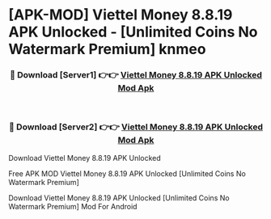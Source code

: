 # [APK-MOD] Viettel Money 8.8.19 APK Unlocked - [Unlimited Coins No Watermark Premium] knmeo



<div align="center">
<h3>🔴 Download [Server1] 👉👉 <a href="https://momento.my/?title=Viettel_Money_8.8.19_APK_Unlocked">Viettel Money 8.8.19 APK Unlocked Mod Apk</a></h3><br>

<h3>🔴 Download [Server2] 👉👉 <a href="https://momento.my/?title=Viettel_Money_8.8.19_APK_Unlocked">Viettel Money 8.8.19 APK Unlocked Mod Apk</a></h3>
</div>



Download Viettel Money 8.8.19 APK Unlocked 

Free APK MOD Viettel Money 8.8.19 APK Unlocked [Unlimited Coins No Watermark Premium]

Download Viettel Money 8.8.19 APK Unlocked [Unlimited Coins No Watermark Premium] Mod For Android

